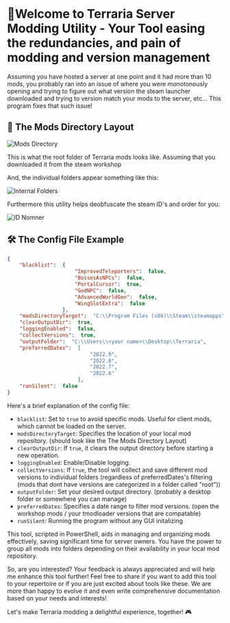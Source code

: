 # 🚀Welcome to Terraria Server Modding Utility - Your Tool easing the redundancies, and pain of modding and version management

Assuming you have hosted a server at one point and it had more than 10 mods, you probably ran into an issue of where you were monotonously opening and trying to figure out what version the steam launcher downloaded and trying to version match your mods to the server, etc... This program fixes that such issue!

## 📂 The Mods Directory Layout

![Mods Directory](https://storage.googleapis.com/psycho_upload/ShareX/2023/06/explorer_TzVGLpFKVc.png)

This is what the root folder of Terraria mods looks like. Assuming that you downloaded it from the steam workshop

And, the individual folders appear something like this:

![Internal Folders](https://storage.googleapis.com/psycho_upload/ShareX/2023/06/explorer_XFYSkCNq8Q.png)

Furthermore this utility helps deobfuscate the steam ID's and order for you:

![ID Nomner](https://storage.googleapis.com/psycho_upload/ShareX/2023/06/Code_-_Insiders_dlT58CBTBo.png)

## 🛠 The Config File Example 

```json
{
    "blacklist":  {
                      "ImprovedTeleporters":  false,
                      "BossesAsNPCs":  false,
                      "PortalCursor":  true,
                      "GodNPC":  false,
                      "AdvancedWorldGen":  false,
                      "WingSlotExtra":  false
                  },
    "modsDirectoryTarget":  "C:\\Program Files (x86)\\Steam\\steamapps\\workshop\\content\\1281930",
    "clearOutputDir":  true,
    "loggingEnabled":  false,
    "collectVersions":  true,
    "outputFolder":  "C:\\Users\\<your name>\\Desktop\\Terraria",
    "preferredDates":  [
                           "2022.9",
                           "2022.8",
                           "2022.7",
                           "2022.6"
                       ],
    "runSilent":  false
}
```

Here's a brief explanation of the config file:

- `blacklist`: Set to `true` to avoid specific mods. Useful for client mods, which cannot be loaded on the server.
- `modsDirectoryTarget`: Specifies the location of your local mod repository.  (should look like the The Mods Directory Layout)
- `clearOutputDir`: If `true`, it clears the output directory before starting a new operation. 
- `loggingEnabled`: Enable/Disable logging.
- `collectVersions`: If `true`, the tool will collect and save different mod versions to individual folders (regardless of preferredDates's filtering (mods that dont have versions are categorized in a folder called "root"))
- `outputFolder`: Set your desired output directory. (probably a desktop folder or somewhere you can manage)
- `preferredDates`: Specifies a date range to filter mod versions. (open the workshop mods / your tmodloader versions that are compatable)
- `runSilent`: Running the program without any GUI initalizing

This tool, scripted in PowerShell, aids in managing and organizing mods effectively, saving significant time for server owners. You have the power to group all mods into folders depending on their availability in your local mod repository.

So, are you interested? Your feedback is always appreciated and will help me enhance this tool further! Feel free to share if you want to add this tool to your repertoire or if you are just excited about tools like these. We are more than happy to evolve it and even write comprehensive documentation based on your needs and interests!

Let's make Terraria modding a delightful experience, together! 🎮
